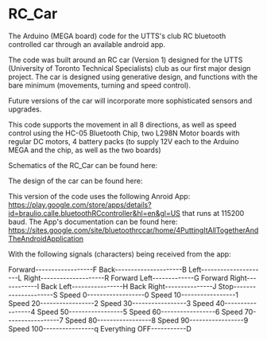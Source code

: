 # RC_Car
The Arduino (MEGA board) code for the UTTS's club RC bluetooth controlled car through an available android app.

The code was built around an RC car (Version 1) designed for the UTTS (University of Toronto Technical Specialists) club as our first major design project. The car is designed using generative design, and functions with the bare minimum (movements, turning and speed control). 

Future versions of the car will incorporate more sophisticated sensors and upgrades. 

This code supports the movement in all 8 directions, as well as speed control using the HC-05 Bluetooth Chip, two L298N Motor boards with regular DC motors, 4 battery packs (to supply 12V each to the Arduino MEGA and the chip, as well as the two boards)

Schematics of the RC_Car can be found here: 

The design of the car can be found here: 

This version of the code uses the following Anroid App: https://play.google.com/store/apps/details?id=braulio.calle.bluetoothRCcontroller&hl=en&gl=US that runs at 115200 baud.
The App's documentation can be found here: https://sites.google.com/site/bluetoothrccar/home/4PuttingItAllTogetherAndTheAndroidApplication

With the following signals (characters) being received from the app:

Forward------------------F
Back---------------------B
Left---------------------L
Right--------------------R
Forward Left-------------G
Forward Right------------I
Back Left----------------H
Back Right---------------J
Stop---------------------S
Speed 0------------------0
Speed 10-----------------1
Speed 20-----------------2
Speed 30-----------------3
Speed 40-----------------4
Speed 50-----------------5
Speed 60-----------------6
Speed 70-----------------7
Speed 80-----------------8
Speed 90-----------------9
Speed 100----------------q
Everything OFF-----------D
